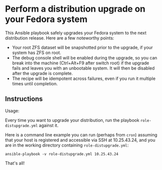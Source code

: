 # Perform a distribution upgrade on your Fedora system

This Ansible playbook safely upgrades your Fedora system to the next
distribution release.  Here are a few noteworthy points:

* Your root ZFS dataset will be snapshotted prior to the upgrade,
  if your system has ZFS on root.
* The debug console shell will be enabled during the upgrade, so
  you can break into the machine (Ctrl+Alt+F9 after switch root)
  if the upgrade fails and leaves you with an unbootable system.
  It will then be disabled after the upgrade is complete.
* The recipe will be idempotent across failures, even if you run
  it multiple times until completion.

## Instructions

Usage:

Every time you want to upgrade your distribution, run the playbook `role-distupgrade.yml` against it.

Here is a command line example you can run (perhaps from `cron`) assuming that your host is registered and accessible via SSH at 10.25.43.24, and you are in the working directory containing `role-distupgrade.yml`:

```
ansible-playbook -v role-distupgrade.yml 10.25.43.24
```

That's all!
